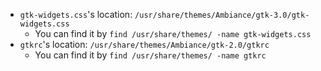 - `gtk-widgets.css`'s location: `/usr/share/themes/Ambiance/gtk-3.0/gtk-widgets.css`
  - You can find it by `find /usr/share/themes/ -name gtk-widgets.css`
- `gtkrc`'s location: `/usr/share/themes/Ambiance/gtk-2.0/gtkrc`
  - You can find it by `find /usr/share/themes/ -name gtkrc`
